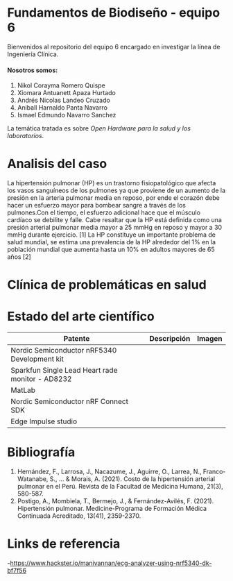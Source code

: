 # Fundamentos de Biodiseño - equipo 6
Bienvenidos al repositorio del equipo 6 encargado en investigar la línea de Ingeniería Clínica.
#### Nosotros somos:
1. Nikol Corayma Romero Quispe 
2. Xiomara Antuanett Apaza Hurtado 
3. Andrés Nicolas Landeo Cruzado 
4. Aniball Harnaldo Panta Navarro 
5. Ismael Edmundo Navarro Sanchez

La temática tratada es sobre _*Open Hardware para la salud y los laboratorios*_.

# Analisis del caso
La hipertensión pulmonar (HP) es un trastorno fisiopatológico que afecta los vasos sanguíneos de los pulmones ya que proviene de un aumento de la presión en la arteria pulmonar media en reposo, por ende el corazón debe hacer un esfuerzo mayor para bombear sangre a través de los pulmones.Con el tiempo, el esfuerzo adicional hace que el músculo cardíaco se debilite y falle. Cabe resaltar que la HP está definida como una presión arterial pulmonar media mayor a 25 mmHg en reposo y mayor a 30 mmHg durante ejercicio. [1] 
La HP constituye un importante problema de salud mundial, se estima una prevalencia de la HP alrededor del 1% en la población mundial que aumenta hasta un 10% en adultos mayores de 65 años [2]

# Clínica de problemáticas en salud

# Estado del arte científico

| Patente | Descripción | Imagen |
| ------- | ----------- | ------ |
| Nordic Semiconductor nRF5340 Development kit | | ![]() |
| Sparkfun Single Lead Heart rade monitor - AD8232 | | ![]() |
| MatLab|  | ![]() |
| Nordic Semiconductor nRF Connect SDK | | ![]() |
| Edge Impulse studio | | ![]() |


# Bibliografía
1. Hernández, F., Larrosa, J., Nacazume, J., Aguirre, O., Larrea, N., Franco-Watanabe, S., ... & Morais, A. (2021). Costo de la hipertensión arterial pulmonar en el Perú. Revista de la Facultad de Medicina Humana, 21(3), 580-587.
2. Postigo, A., Mombiela, T., Bermejo, J., & Fernández-Avilés, F. (2021). Hipertensión pulmonar. Medicine-Programa de Formación Médica Continuada Acreditado, 13(41), 2359-2370.
# Links de referencia
-https://www.hackster.io/manivannan/ecg-analyzer-using-nrf5340-dk-bf7f56
